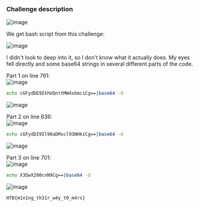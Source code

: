 ### Challenge description

![image](https://github.com/LazyTitan33/CTF-Writeups/assets/80063008/5f25ec84-fc05-4775-a96e-29f27f1d586f)

We get bash script from this challenge:

![image](https://github.com/LazyTitan33/CTF-Writeups/assets/80063008/773aebe1-07c1-40fb-8616-2d394803a191)

I didn't look to deep into it, so I don't know what it actually does. My eyes fell directly and some base64 strings in several different parts of the code.

Part 1 on line 761:  
![image](https://github.com/LazyTitan33/CTF-Writeups/assets/80063008/f8f56c8a-8189-4fe8-97f0-a50aecda4557)

```bash
echo cGFydDE9IkhUQnttMW4xbmciCg==|base64 -d
```
![image](https://github.com/LazyTitan33/CTF-Writeups/assets/80063008/c7e40797-6e4d-45b4-b65e-197ede85fa78)

Part 2 on line 636:  
![image](https://github.com/LazyTitan33/CTF-Writeups/assets/80063008/89cb1857-b054-4e7f-8037-e1f01bd97c1a)

```bash
echo cGFydDI9Il90aDMxcl93NHkiCg==|base64 -d
```
![image](https://github.com/LazyTitan33/CTF-Writeups/assets/80063008/5a674d08-75c2-43f3-8f4b-644e4873c0e7)

Part 3 on line 701:  
![image](https://github.com/LazyTitan33/CTF-Writeups/assets/80063008/31449608-b23d-4a24-b52f-2cd9eab44864)

```bash
echo X3QwX200cnN9Cg==|base64 -d
```
![image](https://github.com/LazyTitan33/CTF-Writeups/assets/80063008/49cb28c5-b839-45d8-8302-baf814cc55bf)

```HTB{m1n1ng_th31r_w4y_t0_m4rs}```
